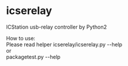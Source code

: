 # icserelay
ICStation usb-relay controller by Python2

How to use:  
    Please read helper
    icserelay/icserelay.py --help  
    or  
    packagetest.py --help  
